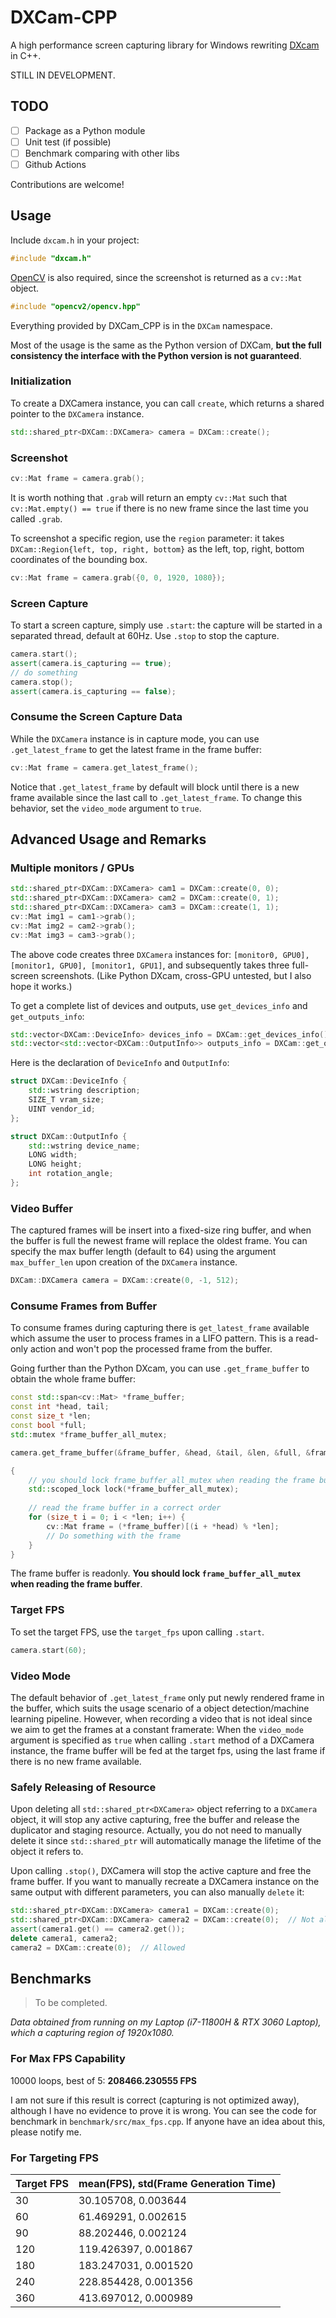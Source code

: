 # DXCam-CPP

A high performance screen capturing library for Windows
rewriting [DXcam](https://github.com/ra1nty/DXcam) in C++.

STILL IN DEVELOPMENT.

## TODO

- [ ] Package as a Python module
- [ ] Unit test (if possible)
- [ ] Benchmark comparing with other libs
- [ ] Github Actions

Contributions are welcome!

## Usage

Include `dxcam.h` in your project:

```cpp
#include "dxcam.h"
```

[OpenCV](https://github.com/opencv/opencv) is also required, since the
screenshot is returned as a `cv::Mat` object.

```cpp
#include "opencv2/opencv.hpp"
```

Everything provided by DXCam_CPP is in the `DXCam` namespace.

Most of the usage is the same as the Python version of DXCam, **but the full
consistency the interface with the Python version is not guaranteed**.

### Initialization

To create a DXCamera instance, you can call `create`, which returns a
shared pointer to the `DXCamera` instance.

```cpp
std::shared_ptr<DXCam::DXCamera> camera = DXCam::create();
```

### Screenshot

```cpp
cv::Mat frame = camera.grab();
```

It is worth nothing that `.grab` will return an empty `cv::Mat` such
that `cv::Mat.empty() == true` if there is no new frame since
the last time you called `.grab`.

To screenshot a specific region, use the `region` parameter: it takes
`DXCam::Region{left, top, right, bottom}` as the left, top, right, bottom
coordinates of the bounding box.

```cpp
cv::Mat frame = camera.grab({0, 0, 1920, 1080});
```

### Screen Capture

To start a screen capture, simply use `.start`: the capture will be started in a
separated thread, default at 60Hz. Use `.stop` to stop the capture.

```cpp
camera.start();
assert(camera.is_capturing == true);
// do something
camera.stop();
assert(camera.is_capturing == false);
```

### Consume the Screen Capture Data

While the `DXCamera` instance is in capture mode, you can
use `.get_latest_frame` to get the latest frame in the frame buffer:

```cpp
cv::Mat frame = camera.get_latest_frame();
```

Notice that `.get_latest_frame` by default will block until there is a new frame
available since the last call to `.get_latest_frame`. To change this behavior,
set the `video_mode` argument to `true`.

## Advanced Usage and Remarks

### Multiple monitors / GPUs

```cpp
std::shared_ptr<DXCam::DXCamera> cam1 = DXCam::create(0, 0);
std::shared_ptr<DXCam::DXCamera> cam2 = DXCam::create(0, 1);
std::shared_ptr<DXCam::DXCamera> cam3 = DXCam::create(1, 1);
cv::Mat img1 = cam1->grab();
cv::Mat img2 = cam2->grab();
cv::Mat img3 = cam3->grab();
```

The above code creates three `DXCamera` instances
for: `[monitor0, GPU0], [monitor1, GPU0], [monitor1, GPU1]`, and subsequently
takes three full-screen screenshots. (Like Python DXcam, cross-GPU untested, but
I also hope it works.)

To get a complete list of devices and outputs, use `get_devices_info`
and `get_outputs_info`:

```cpp
std::vector<DXCam::DeviceInfo> devices_info = DXCam::get_devices_info();
std::vector<std::vector<DXCam::OutputInfo>> outputs_info = DXCam::get_outputs_info();
```

Here is the declaration of `DeviceInfo` and `OutputInfo`:

```cpp
struct DXCam::DeviceInfo {
    std::wstring description;
    SIZE_T vram_size;
    UINT vendor_id;
};

struct DXCam::OutputInfo {
    std::wstring device_name;
    LONG width;
    LONG height;
    int rotation_angle;
};
```

### Video Buffer

The captured frames will be insert into a fixed-size ring buffer, and when the
buffer is full the newest frame will replace the oldest frame. You can specify
the max buffer length (default to 64) using the argument `max_buffer_len` upon
creation of the `DXCamera` instance.

```cpp
DXCam::DXCamera camera = DXCam::create(0, -1, 512);
```

### Consume Frames from Buffer

To consume frames during capturing there is `get_latest_frame` available which
assume the user to process frames in a LIFO pattern. This is a read-only action
and won't pop the processed frame from the buffer.

Going further than the Python DXcam, you can use `.get_frame_buffer` to obtain
the whole frame buffer:

```cpp
const std::span<cv::Mat> *frame_buffer;
const int *head, tail;
const size_t *len;
const bool *full;
std::mutex *frame_buffer_all_mutex;

camera.get_frame_buffer(&frame_buffer, &head, &tail, &len, &full, &frame_buffer_all_mutex);

{
    // you should lock frame_buffer_all_mutex when reading the frame buffer
    std::scoped_lock lock(*frame_buffer_all_mutex);
    
    // read the frame buffer in a correct order
    for (size_t i = 0; i < *len; i++) {
        cv::Mat frame = (*frame_buffer)[(i + *head) % *len];
        // Do something with the frame
    }
}
```

The frame buffer is readonly. **You should lock `frame_buffer_all_mutex` when
reading the frame buffer**.

### Target FPS

To set the target FPS, use the `target_fps` upon calling `.start`.

```cpp
camera.start(60);
```

### Video Mode

The default behavior of `.get_latest_frame` only put newly rendered frame in the
buffer, which suits the usage scenario of a object detection/machine learning
pipeline. However, when recording a video that is not ideal since we aim to get
the frames at a constant framerate: When the `video_mode` argument is specified
as `true` when calling `.start` method of a DXCamera instance, the frame buffer
will be fed at the target fps, using the last frame if there is no new frame
available.

### Safely Releasing of Resource

Upon deleting all `std::shared_ptr<DXCamera>` object referring to a `DXCamera`
object, it will stop any active capturing, free the buffer and release the
duplicator and staging resource. Actually, you do not need to manually delete it
since `std::shared_ptr` will automatically manage the lifetime of the object it
refers to.

Upon calling `.stop()`, DXCamera will stop the
active capture and free the frame buffer. If you want to manually recreate a
DXCamera instance on the same output with different parameters, you can also
manually `delete` it:

```cpp
std::shared_ptr<DXCam::DXCamera> camera1 = DXCam::create(0);
std::shared_ptr<DXCam::DXCamera> camera2 = DXCam::create(0);  // Not allowed, camera1 will be returned
assert(camera1.get() == camera2.get());
delete camera1, camera2;
camera2 = DXCam::create(0);  // Allowed
```

## Benchmarks

> To be completed.

_Data obtained from running on my Laptop (i7-11800H & RTX 3060 Laptop), which a
capturing region of 1920x1080._

### For Max FPS Capability

10000 loops, best of 5: **208466.230555 FPS**

I am not sure if this result is correct (capturing is not optimized away),
although I have no evidence to prove it is wrong. You can see the code for
benchmark in `benchmark/src/max_fps.cpp`. If anyone have an idea about this,
please notify me.

### For Targeting FPS

| Target FPS | mean(FPS), std(Frame Generation Time) |
|------------|---------------------------------------|
| 30         | 30.105708, 0.003644                   |
| 60         | 61.469291, 0.002615                   |
| 90         | 88.202446, 0.002124                   |
| 120        | 119.426397, 0.001867                  |
| 180        | 183.247031, 0.001520                  |
| 240        | 228.854428, 0.001356                  |
| 360        | 413.697012, 0.000989                  |
